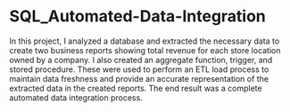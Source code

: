 # SQL_Automated-Data-Integration

In this project, I analyzed a database and extracted the necessary data to create two business reports showing total revenue for each store location owned by a company. I also created an aggregate function, trigger, and stored procedure. These were used to perform an ETL load process to maintain data freshness and provide an accurate representation of the extracted data in the created reports. The end result was a complete automated data integration process. 
